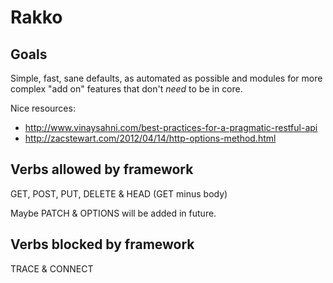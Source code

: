 Rakko
=====

## Goals

Simple, fast, sane defaults, as automated as possible and      modules for more complex "add on" features that don't *need* to be in core.

Nice resources:
- http://www.vinaysahni.com/best-practices-for-a-pragmatic-restful-api
- http://zacstewart.com/2012/04/14/http-options-method.html

## Verbs allowed by framework

GET, POST, PUT, DELETE & HEAD (GET minus body)

Maybe PATCH & OPTIONS will be added in future.

## Verbs blocked by framework

TRACE & CONNECT

